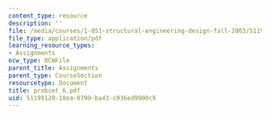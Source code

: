 ```yaml
---
content_type: resource
description: ''
file: /media/courses/1-051-structural-engineering-design-fall-2003/5119912018ea0799ba43c036ed9900c9_probset_6.pdf
file_type: application/pdf
learning_resource_types:
- Assignments
ocw_type: OCWFile
parent_title: Assignments
parent_type: CourseSection
resourcetype: Document
title: probset_6.pdf
uid: 51199120-18ea-0799-ba43-c036ed9900c9
---
```

